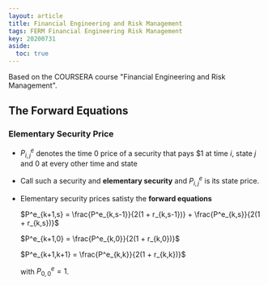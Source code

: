 ```yaml
---
layout: article
title: Financial Engineering and Risk Management
tags: FERM Financial Engineering Risk Management
key: 20200731
aside:
  toc: true
---
```


Based on the COURSERA course "Financial Engineering and Risk Management".

<!--more-->

## The Forward Equations

### Elementary Security Price
- $P^e_{i,j}$ denotes the time 0 price of a security that pays \$1 at time $i$, state $j$ and 0 at every other time and state
- Call such a security and **elementary security** and $P^e_{i,j}$ is its state price.
- Elementary security prices satisty the **forward equations**

    $P^e_{k+1,s} = \frac{P^e_{k,s-1}}{2(1 + r_{k,s-1})} + \frac{P^e_{k,s}}{2(1 + r_{k,s})}$

    $P^e_{k+1,0} = \frac{P^e_{k,0}}{2(1 + r_{k,0})}$

    $P^e_{k+1,k+1} = \frac{P^e_{k,k}}{2(1 + r_{k,k})}$

    with $P^e_{0,0} = 1$.